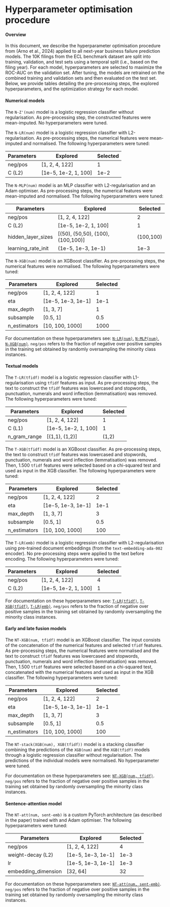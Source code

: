 # Hyperparameter optimisation procedure

#### Overview
In this document, we describe the hyperparameter optimisation procedure from (Arno et al., 2024) applied to all next-year business failure prediction models. The 10K filings from the ECL benchmark dataset are split into training, validation, and test sets using a temporal split (i.e., based on the filing year). For each model, hyperparameters are selected to maximize the ROC-AUC on the validation set. After tuning, the models are retrained on the combined training and validation sets and then evaluated on the test set. Below, we provide tables detailing the pre-processing steps, the explored hyperparameters, and the optimization strategy for each model.

#### Numerical models 

The `N-Z'(num)` model is a logistic regression classifier without regularisation. As pre-processing step, the constructed features were mean-imputed. No hyperparameters were tuned.

The  `N-LR(num)` model is a logistic regression classifier with L2-regularisation. As pre-processing steps, the numerical features were mean-imputed and normalised. The following hyperparameters were tuned:

| Parameters | Explored | Selected |
|------------------------|----------|----------|
| neg/pos | [1, 2, 4, 122] | 1 |
| C (L2) | [1e-5, 1e-2, 1, 100] | 1e-2 |

The `N-MLP(num)` model is an MLP classifier with L2-regularisation and an Adam optimiser. As pre-processing steps, the numerical features were mean-imputed and normalised. The following hyperparameters were tuned:

| Parameters  | Explored | Selected |
|------------------------|----------|----------|
| neg/pos | [1, 2, 4, 122] | 2 |
| C (L2) | [1e-5, 1e-2, 1, 100] | 1 |
| hidden_layer_sizes | [(50), (50,50), (100), (100,100)] | (100,100) |
| learning_rate_init | (1e-5, 1e-3, 1e-1) | 1e-3 |

The `N-XGB(num)` model is an XGBoost classifier. As pre-processing steps, the numerical features were normalised. The following hyperparameters were tuned:

| Parameters| Explored | Selected |
|------------------------|----------|----------|
| neg/pos | [1, 2, 4, 122] | 1 |
| eta | [1e-5, 1e-3, 1e-1] | 1e-1 |
| max_depth | [1, 3, 7] | 1 |
| subsample | [0.5, 1] | 0.5 |
| n_estimators | [10, 100, 1000] | 1000 |

For documentation on these hyperparameters see: [`N-LR(num)`](https://scikit-learn.org/stable/modules/generated/sklearn.linear_model.LogisticRegression.html#sklearn.linear_model.LogisticRegression), [`N-MLP(num)`](https://scikit-learn.org/stable/modules/generated/sklearn.neural_network.MLPClassifier.html), [`N-XGB(num)`](https://xgboost.readthedocs.io/en/stable/parameter.html). `neg/pos` refers to the fraction of negative over positive samples in the training set obtained by randomly oversampling the minority class instances.



#### Textual models 

The  `T-LR(tfidf)` model is a logistic regression classifier with L1-regularisation using `tfidf` features as input. As pre-processing steps, the text to construct the `tfidf` features was lowercased and stopwords, punctuation, numerals and word inflection (lemmatisation) was removed. The following hyperparameters were tuned:

| Parameters | Explored | Selected |
|------------------------|----------|----------|
| neg/pos | [1, 2, 4, 122] | 1 |
| C (L1) | [1e-5, 1e-2, 1, 100] | 1 |
| n_gram_range | [(1,1), (1,2)] | (1,2) |

The  `T-XGB(tfidf)` model is an XGBoost classifier. As pre-processing steps, the text to construct `tfidf` features was lowercased and stopwords, punctuation, numerals and word inflection (lemmatisation) was removed. Then, 1.500 `tfidf` features were selected based on a chi-squared test and used as input in the XGB classifier. The following hyperparameters were tuned:

| Parameters| Explored | Selected |
|------------------------|----------|----------|
| neg/pos | [1, 2, 4, 122] | 2 |
| eta | [1e-5, 1e-3, 1e-1] | 1e-1 |
| max_depth | [1, 3, 7] | 3 |
| subsample | [0.5, 1] | 0.5 |
| n_estimators | [10, 100, 1000] | 100 |

The  `T-LR(emb)` model is a logistic regression classifier with L2-regularisation using pre-trained document embeddings (from the `text-embedding-ada-002` encoder). No pre-processing steps were applied to the text before encoding. The following hyperparameters were tuned:

| Parameters | Explored | Selected |
|------------------------|----------|----------|
| neg/pos | [1, 2, 4, 122] | 4 |
| C (L2) | [1e-5, 1e-2, 1, 100] | 1 |

For documentation on these hyperparameters see: [`T-LR(tfidf)`](https://scikit-learn.org/stable/modules/generated/sklearn.linear_model.LogisticRegression.html#sklearn.linear_model.LogisticRegression), [`T-XGB(tfidf)`](https://xgboost.readthedocs.io/en/stable/parameter.html), [`T-LR(emb)`](https://scikit-learn.org/stable/modules/generated/sklearn.linear_model.LogisticRegression.html#sklearn.linear_model.LogisticRegression). `neg/pos` refers to the fraction of negative over positive samples in the training set obtained by randomly oversampling the minority class instances.

#### Early and late fusion models 

The `NT-XGB(num, tfidf)` model is an XGBoost classifier. The input consists of the concatenation of the numerical features and selected `tfidf` features. As pre-processing steps, the numerical features were normalised and the text to construct `tfidf` features was lowercased and stopwords, punctuation, numerals and word inflection (lemmatisation) was removed. Then, 1.500 `tfidf` features were selected based on a chi-squared test, concatenated with the numerical features and used as input in the XGB classifier. The following hyperparameters were tuned:

| Parameters| Explored | Selected |
|------------------------|----------|----------|
| neg/pos | [1, 2, 4, 122] | 2 |
| eta | [1e-5, 1e-3, 1e-1] | 1e-1 |
| max_depth | [1, 3, 7] | 3 |
| subsample | [0.5, 1] | 0.5 |
| n_estimators | [10, 100, 1000] | 100 |

The `NT-stack(XGB(num), XGB(tfidf))` model is a stacking classifier combining the predictions of the `XGB(num)` and the `XGB(tfidf)` models through a logistic regression classifier without regularisation. The predictions of the individual models were normalised. No hyperparameter were tuned.

For documentation on these hyperparameters see: [`NT-XGB(num, tfidf)`](https://xgboost.readthedocs.io/en/stable/parameter.html). `neg/pos` refers to the fraction of negative over positive samples in the training set obtained by randomly oversampling the minority class instances.
 
#### Sentence-attention model

The `NT-att(num, sent-emb)` is a custom PyTorch architecture (as described in the paper) trained with and Adam optimiser. The following hyperparameters were tuned:

| Parameters| Explored | Selected |
|------------------------|----------|----------|
| neg/pos | [1, 2, 4, 122] | 4 |
| weight-decay (L2) | [1e-5, 1e-3, 1e-1] | 1e-3 |
| lr | [1e-5, 1e-3, 1e-1] | 1e-3 |
| embedding_dimension | [32, 64] | 32 |

For documentation on these hyperparameters see: [`NT-att(num, sent-emb)`](https://pytorch.org/docs/stable/generated/torch.optim.Adam.html). `neg/pos` refers to the fraction of negative over positive samples in the training set obtained by randomly oversampling the minority class instances.

